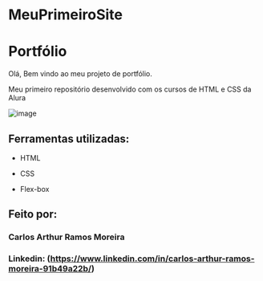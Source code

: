 # MeuPrimeiroSite
# Portfólio 
Olá, Bem vindo ao meu projeto de portfólio.

Meu primeiro repositório desenvolvido com os cursos de HTML e CSS da Alura

![image](https://github.com/CARTHURC/MeuPrimeiroSite/assets/114844273/464892bf-c1c3-4169-874a-1dba6fc8be24)

## Ferramentas utilizadas:

* HTML

* CSS

* Flex-box

## Feito por:

### Carlos Arthur Ramos Moreira

### Linkedin: (https://www.linkedin.com/in/carlos-arthur-ramos-moreira-91b49a22b/)
